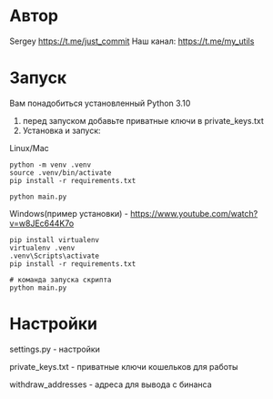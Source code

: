 # Автор
Sergey https://t.me/just_commit
Наш канал: https://t.me/my_utils


# Запуск

Вам понадобиться установленный Python 3.10

1. перед запуском добавьте приватные ключи в private_keys.txt
2. Установка и запуск: 

Linux/Mac
```
python -m venv .venv
source .venv/bin/activate
pip install -r requirements.txt

python main.py
```
Windows(пример установки) - https://www.youtube.com/watch?v=w8JEc644K7o
```
pip install virtualenv
virtualenv .venv
.venv\Scripts\activate
pip install -r requirements.txt

# команда запуска скрипта
python main.py
```

# Настройки

settings.py - настройки

private_keys.txt - приватные ключи кошельков для работы

withdraw_addresses - адреса для вывода с бинанса


